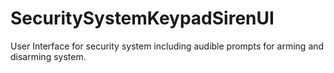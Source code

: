 # SecuritySystemKeypadSirenUI
User Interface for security system including audible prompts for arming and disarming system.
